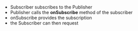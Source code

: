 ####

- Subscriber subscribes to the Publisher
- Publisher calls the **onSubscribe** method of the subscriber
- onSubscribe provides the subscription
- the Subscriber can then request